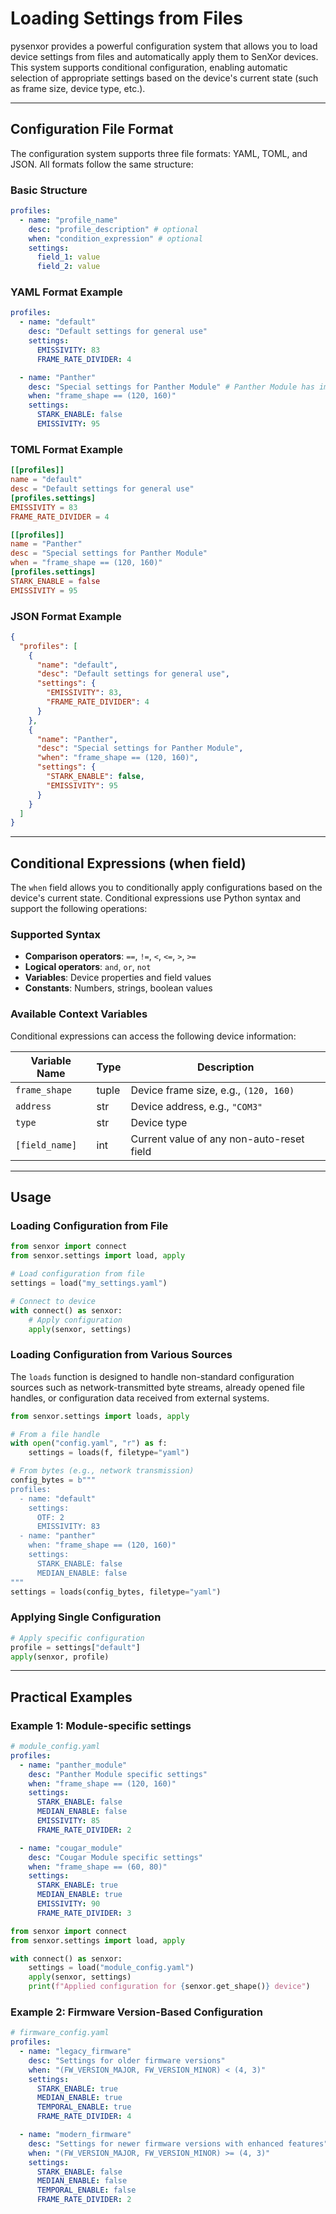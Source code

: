 # Loading Settings from Files

pysenxor provides a powerful configuration system that allows you to load device settings from files and automatically apply them to SenXor devices. This system supports conditional configuration, enabling automatic selection of appropriate settings based on the device's current state (such as frame size, device type, etc.).

---

## Configuration File Format

The configuration system supports three file formats: YAML, TOML, and JSON. All formats follow the same structure:

### Basic Structure

```yaml
profiles:
  - name: "profile_name"
    desc: "profile_description" # optional
    when: "condition_expression" # optional
    settings:
      field_1: value
      field_2: value
```

### YAML Format Example

```yaml
profiles:
  - name: "default"
    desc: "Default settings for general use"
    settings:
      EMISSIVITY: 83
      FRAME_RATE_DIVIDER: 4

  - name: "Panther"
    desc: "Special settings for Panther Module" # Panther Module has image size: w:160, h:120
    when: "frame_shape == (120, 160)"
    settings:
      STARK_ENABLE: false
      EMISSIVITY: 95
```

### TOML Format Example

```toml
[[profiles]]
name = "default"
desc = "Default settings for general use"
[profiles.settings]
EMISSIVITY = 83
FRAME_RATE_DIVIDER = 4

[[profiles]]
name = "Panther"
desc = "Special settings for Panther Module"
when = "frame_shape == (120, 160)"
[profiles.settings]
STARK_ENABLE = false
EMISSIVITY = 95
```

### JSON Format Example

```json
{
  "profiles": [
    {
      "name": "default",
      "desc": "Default settings for general use",
      "settings": {
        "EMISSIVITY": 83,
        "FRAME_RATE_DIVIDER": 4
      }
    },
    {
      "name": "Panther",
      "desc": "Special settings for Panther Module",
      "when": "frame_shape == (120, 160)",
      "settings": {
        "STARK_ENABLE": false,
        "EMISSIVITY": 95
      }
    }
  ]
}
```

---

## Conditional Expressions (when field)

The `when` field allows you to conditionally apply configurations based on the device's current state. Conditional expressions use Python syntax and support the following operations:

### Supported Syntax

- **Comparison operators**: `==`, `!=`, `<`, `<=`, `>`, `>=`
- **Logical operators**: `and`, `or`, `not`
- **Variables**: Device properties and field values
- **Constants**: Numbers, strings, boolean values

### Available Context Variables

Conditional expressions can access the following device information:

| Variable Name  | Type  | Description                               |
|----------------|-------|-------------------------------------------|
| `frame_shape`  | tuple | Device frame size, e.g., `(120, 160)`     |
| `address`      | str   | Device address, e.g., `"COM3"`            |
| `type`         | str   | Device type                               |
| `[field_name]` | int   | Current value of any non-auto-reset field |

---

## Usage

### Loading Configuration from File

```python
from senxor import connect
from senxor.settings import load, apply

# Load configuration from file
settings = load("my_settings.yaml")

# Connect to device
with connect() as senxor:
    # Apply configuration
    apply(senxor, settings)
```

### Loading Configuration from Various Sources

The `loads` function is designed to handle non-standard configuration sources such as network-transmitted byte streams, already opened file handles, or configuration data received from external systems.

```python
from senxor.settings import loads, apply

# From a file handle
with open("config.yaml", "r") as f:
    settings = loads(f, filetype="yaml")

# From bytes (e.g., network transmission)
config_bytes = b"""
profiles:
  - name: "default"
    settings:
      OTF: 2
      EMISSIVITY: 83
  - name: "panther"
    when: "frame_shape == (120, 160)"
    settings:
      STARK_ENABLE: false
      MEDIAN_ENABLE: false
"""
settings = loads(config_bytes, filetype="yaml")

```

### Applying Single Configuration

```python
# Apply specific configuration
profile = settings["default"]
apply(senxor, profile)
```

---

## Practical Examples

### Example 1: Module-specific settings

```yaml
# module_config.yaml
profiles:
  - name: "panther_module"
    desc: "Panther Module specific settings"
    when: "frame_shape == (120, 160)"
    settings:
      STARK_ENABLE: false
      MEDIAN_ENABLE: false
      EMISSIVITY: 85
      FRAME_RATE_DIVIDER: 2

  - name: "cougar_module"
    desc: "Cougar Module specific settings"
    when: "frame_shape == (60, 80)"
    settings:
      STARK_ENABLE: true
      MEDIAN_ENABLE: true
      EMISSIVITY: 90
      FRAME_RATE_DIVIDER: 3
```

```python
from senxor import connect
from senxor.settings import load, apply

with connect() as senxor:
    settings = load("module_config.yaml")
    apply(senxor, settings)
    print(f"Applied configuration for {senxor.get_shape()} device")
```

### Example 2: Firmware Version-Based Configuration

```yaml
# firmware_config.yaml
profiles:
  - name: "legacy_firmware"
    desc: "Settings for older firmware versions"
    when: "(FW_VERSION_MAJOR, FW_VERSION_MINOR) < (4, 3)"
    settings:
      STARK_ENABLE: true
      MEDIAN_ENABLE: true
      TEMPORAL_ENABLE: true
      FRAME_RATE_DIVIDER: 4

  - name: "modern_firmware"
    desc: "Settings for newer firmware versions with enhanced features"
    when: "(FW_VERSION_MAJOR, FW_VERSION_MINOR) >= (4, 3)"
    settings:
      STARK_ENABLE: false
      MEDIAN_ENABLE: false
      TEMPORAL_ENABLE: false
      FRAME_RATE_DIVIDER: 2
```
